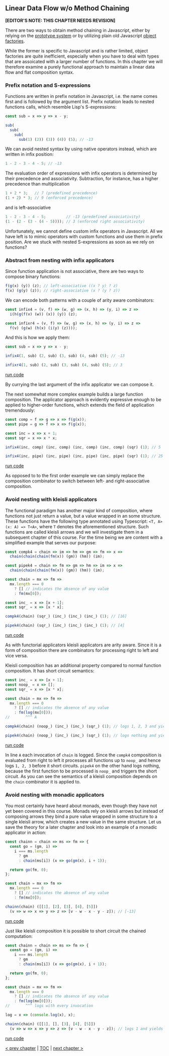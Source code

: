 ## Linear Data Flow w/o Method Chaining

**[EDITOR'S NOTE: THIS CHAPTER NEEDS REVISION]**

There are two ways to obtain method chaining in Javascript, either by relying on the [prototype system](https://repl.it/repls/CheapTurquoiseUnit) or by utilizing plain old Javascript [object factories](https://repl.it/repls/RegalTriflingFactor).

While the former is specific to Javascript and is rather limited, object factories are quite inefficient, especially when you have to deal with types that are assoicated with a larger number of functions. In this chapter we will therefore examine a purely functional approach to maintain a linear data flow and flat composition syntax.

### Prefix notation and S-expressions

Functions are written in prefix notation in Javascript, i.e. the name comes first and is followed by the argument list. Prefix notation leads to nested functions calls, which resemble Lisp's S-expressions:

```Javascript
const sub = x => y => x - y;

sub(
  sub(
    sub(
      sub(1) (2)) (3)) (4)) (5); // -13
```
We can avoid nested syntax by using native operators instead, which are written in infix position:

```Javascript
1 - 2 - 3 - 4 - 5; // -13
```
The evaluation order of expressions with infix operators is determined by their precedence and associativity. Subtraction, for instance, has a higher precedence than multiplication

```Javascript
1 + 2 * 3;   // 7 (predefined precedence)
(1 + 2) * 3; // 9 (enforced precedence)
```
and is left-associative

```Javascript
1 - 2 - 3 - 4 - 5;         // -13 (predefined associativity)
(1 - (2 - (3 - (4 - 5)))); // 3 (enforced right associativity)
```
Unfortunately, we cannot define custom infix operators in Javascript. All we have left is to mimic operators with custom functions and use them in prefix position. Are we stuck with nested S-expressions as soon as we rely on functions?

### Abstract from nesting with infix applicators

Since function application is not associative, there are two ways to compose binary functions:

```javascript
f(g(x) (y)) (z); // left-associative ((x ? y) ? z)
f(x) (g(y) (z)); // right-associative (x ? (y ? z))
```
We can encode both patterns with a couple of arity aware combinators:

```javascript
const infix4 = (v, f) => (w, g) => (x, h) => (y, i) => z =>
  i(h(g(f(v) (w)) (x)) (y)) (z);

const infixr4 = (v, f) => (w, g) => (x, h) => (y, i) => z =>
  f(v) (g(w) (h(x) (i(y) (z))));
```
And this is how we apply them:

```javascript
const sub = x => y => x - y;

infix4(1, sub) (2, sub) (3, sub) (4, sub) (5); // -13

infixr4(1, sub) (2, sub) (3, sub) (4, sub) (5); // 3
```
[run code](https://repl.it/repls/CapitalSociableUser)

By currying the last argument of the infix applicator we can compose it.

The next somewhat more complex example builds a large function composition. The applicator approach is evidently expressive enough to be applied to higher-order functions, which extends the field of application tremendously:

```javascript
const comp = f => g => x => f(g(x));
const pipe = g => f => x => f(g(x));

const inc = x => x + 1;
const sqr = x => x * x;

infix4(inc, comp) (inc, comp) (inc, comp) (inc, comp) (sqr) (1); // 5

infix4(inc, pipe) (inc, pipe) (inc, pipe) (inc, pipe) (sqr) (1); // 25
```
[run code](https://repl.it/repls/ElaboratePunctualScan)

As opposed to to the first order example we can simply replace the composition combinator to switch between left- and right-associative composition.

### Avoid nesting with kleisli applicators

The functional paradigm has another major kind of composition, where functions not just return a value, but a value wrapped in an some structure. These functions have the following type annotated using Typescript: `<T, A>(x: A) => T<A>`, where `T` denotes the aforementioned structure. Such functions are called kleisli arrows and we will investigate them in a subsequent chapter of this course. For the time being we are content with a simplified example that serves our purpose:

```javascript
const compk4 = chain => im => hm => gm => fm => x =>
  chain(chain(chain(fm(x)) (gm)) (hm)) (im);

const pipek4 = chain => fm => gm => hm => im => x =>
  chain(chain(chain(fm(x)) (gm)) (hm)) (im);

const chain = mx => fm =>
  mx.length === 0
    ? [] // indicates the absence of any value
    : fm(mx[0]);

const inc_ = x => [x + 1];
const sqr_ = x => [x * x];

compk4(chain) (sqr_) (inc_) (inc_) (inc_) (1); // [16]

pipek4(chain) (sqr_) (inc_) (inc_) (inc_) (1); // [4]
```
[run code](https://repl.it/repls/OilyMelodicSquare)

As with functorial applicators kleisli applicators are arity aware. Since it is a form of composition there are combinators for processing right to left and vice versa.

Kleisli composition has an additional property compared to normal function composition. It has short circuit semantics:

```javascript
const inc_ = x => [x + 1];
const noop_ = x => [];
const sqr_ = x => [x * x];

const chain = mx => fm =>
  mx.length === 0
    ? [] // indicates the absence of any value
    : fm(log(mx[0]));
//       ^^^ A

compk4(chain) (noop_) (inc_) (inc_) (sqr_) (1); // logs 1, 2, 3 and yields []

pipek4(chain) (noop_) (inc_) (inc_) (sqr_) (1); // logs nothing and yields []
```
[run code](https://repl.it/repls/SuperWrathfulScales)

In line `A` each invocation of `chain` is logged. Since the `compk4` composition is evaluated from right to left it processes all functions up to `noop_` and hence logs `1, 2, 3` before it short circuits. `pipek4` on the other hand logs nothing, because the first function to be processed is `noop_` and triggers the short circuit. As you can see the semantics of a kleisli composition depends on the `chain` combinator it is applied to.

### Avoid nesting with monadic applicators

You most certainly have heard about monads, even though they have not yet been covered in this course. Monads rely on kleisli arrows but instead of composing arrows they bind a pure value wrapped in some structure to a single kleisli arrow, which creates a new value in the same structure. Let us save the theory for a later chapter and look into an example of a monadic applicator in action:

```javascript
const chainn = chain => ms => fm => {
  const go = (gm, i) =>
    i === ms.length
      ? gm
      : chain(ms[i]) (x => go(gm(x), i + 1));

  return go(fm, 0);
};

const chain = mx => fm =>
  mx.length === 0
    ? [] // indicates the absence of any value
    : fm(mx[0]);

chainn(chain) ([[1], [2], [3], [4], [5]])
  (v => w => x => y => z => [v - w - x - y - z]); // [-13]
```
[run code](https://repl.it/repls/MustyRoyalFrontend)

Just like kleisli composition it is possible to short circuit the chained computation:

```javascript
const chainn = chain => ms => fm => {
  const go = (gm, i) =>
    i === ms.length
      ? gm
      : chain(ms[i]) (x => go(gm(x), i + 1));

  return go(fm, 0);
};

const chain = mx => fm =>
  mx.length === 0
    ? [] // indicates the absence of any value
    : fm(log(mx[0]));
//       ^^^ logs with every invocation

log = x => (console.log(x), x);

chainn(chain) ([[1], [], [3], [4], [5]])
  (v => w => x => y => z => [v - w - x - y - z]); // logs 1 and yields []
```
[run code](https://repl.it/repls/CourageousHatefulExecutable)

[&lt; prev chapter](https://github.com/kongware/scriptum/blob/master/ch-6.md) | [TOC](https://github.com/kongware/scriptum#functional-programming-course-toc) | [next chapter &gt;](https://github.com/kongware/scriptum/blob/master/ch-8.md)
